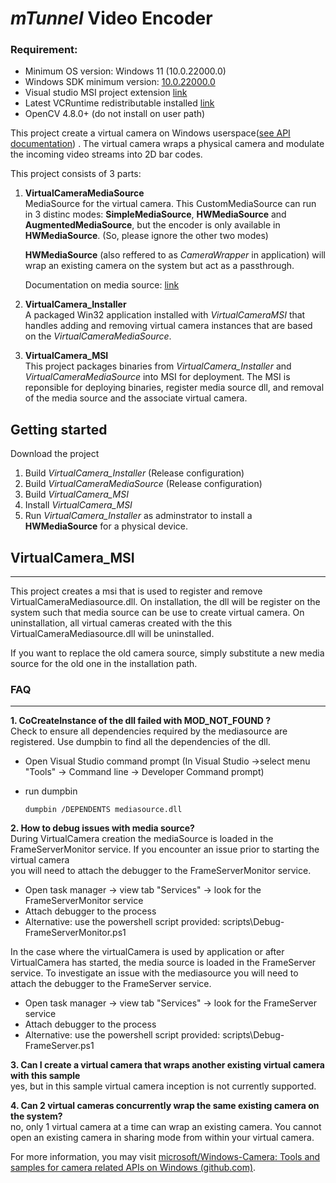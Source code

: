 # *mTunnel* Video Encoder

### Requirement:

- Minimum OS version: Windows 11 (10.0.22000.0)
- Windows SDK minimum version: [10.0.22000.0](https://developer.microsoft.com/en-us/windows/downloads/windows-sdk/)
- Visual studio MSI project extension [link](https://marketplace.visualstudio.com/items?itemName=visualstudioclient.MicrosoftVisualStudio2017InstallerProjects)
- Latest VCRuntime redistributable installed [link](https://docs.microsoft.com/en-us/cpp/windows/latest-supported-vc-redist)
- OpenCV 4.8.0+ (do not install on user path)

This project create a virtual camera on Windows userspace([see API documentation](https://docs.microsoft.com/en-us/windows/win32/api/mfvirtualcamera/)) . The virtual camera wraps a physical camera and modulate the incoming video streams into 2D bar codes.

 This project consists of 3 parts:

1. **VirtualCameraMediaSource** <br>
   MediaSource for the virtual camera. This CustomMediaSource can run in 3 distinc modes: **SimpleMediaSource**, **HWMediaSource** and **AugmentedMediaSource**, but the encoder is only available in **HWMediaSource**. (So, please ignore the other two modes)
   
   **HWMediaSource** (also reffered to as *CameraWrapper* in application) will wrap an existing camera on the system but act as a passthrough.
   
   Documentation on media source: [link](https://docs.microsoft.com/en-us/windows-hardware/drivers/stream/frame-server-custom-media-source#custom-media-source-dll)

2. **VirtualCamera_Installer** <br>
   A packaged Win32 application installed with *VirtualCameraMSI* that handles adding and removing virtual camera instances that are based on the *VirtualCameraMediaSource*.

3. **VirtualCamera_MSI** <br>
   This project packages binaries from *VirtualCamera_Installer* and *VirtualCameraMediaSource* into MSI for deployment.
   The MSI is reponsible for deploying binaries, register media source dll, and removal of the media source and the associate virtual camera.

## Getting started

Download the project 

1. Build *VirtualCamera_Installer* (Release configuration)
2. Build *VirtualCameraMediaSource* (Release configuration)
3. Build *VirtualCamera_MSI*
4. Install *VirtualCamera_MSI*
5. Run *VirtualCamera_Installer* as adminstrator to install a **HWMediaSource** for a physical device.

## VirtualCamera_MSI

----

This project creates a msi that is used to register and remove VirtualCameraMediasource.dll.  On installation, the dll will be register on the system such that media source can be use to create virtual camera. On uninstallation, all virtual cameras created with the this VirtualCameraMediasource.dll will be uninstalled.

If you want to replace the old camera source, simply substitute a new media source for the old one in the installation path.

### FAQ

----

<b> 1. CoCreateInstance of the dll failed with MOD_NOT_FOUND ?</b> <br/>
Check to ensure all dependencies required by the mediasource are registered.  Use dumpbin to find all the dependencies of the dll.

* Open Visual Studio command prompt (In Visual Studio ->select menu "Tools" -> Command line -> Developer Command prompt)

* run dumpbin 
  
  ```
  dumpbin /DEPENDENTS mediasource.dll
  ```

<b> 2. How to debug issues with media source? </b> <br/>
During VirtualCamera creation the mediaSource is loaded in the FrameServerMonitor service.  If you encounter an issue prior to starting the virtual camera <br/>
you will need to attach the debugger to the FrameServerMonitor service.

* Open task manager -> view tab "Services" -> look for the FrameServerMonitor service
* Attach debugger to the process
* Alternative: use the powershell script provided: scripts\Debug-FrameServerMonitor.ps1 

In the case where  the virtualCamera is used by application or after VirtualCamera has started, the media source is loaded in the FrameServer service. To investigate an issue with the mediasource you will need to attach the debugger to the FrameServer service.

* Open task manager -> view tab "Services" -> look for the FrameServer service 
* Attach debugger to the process
* Alternative: use the powershell script provided: scripts\Debug-FrameServer.ps1

<b> 3. Can I create a virtual camera that wraps another existing virtual camera with this sample </b><br/>yes, but in this sample virtual camera inception is not currently supported.

<b> 4. Can 2 virtual cameras concurrently wrap the same existing camera on the system? </b><br/>
no, only 1 virtual camera at a time can wrap an existing camera. You cannot open an existing camera in sharing mode from within your virtual camera.

For more information, you may visit [microsoft/Windows-Camera: Tools and samples for camera related APIs on Windows (github.com)](https://github.com/microsoft/Windows-Camera).
